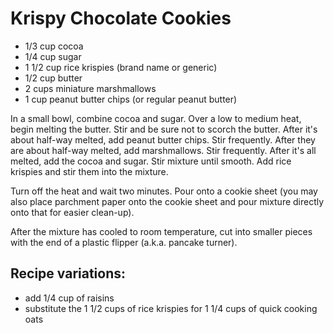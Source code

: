 Krispy Chocolate Cookies
===================

* 1/3 cup cocoa
* 1/4 cup sugar
* 1 1/2 cup rice krispies (brand name or generic)
* 1/2 cup butter
* 2 cups miniature marshmallows
* 1 cup peanut butter chips (or regular peanut butter)

In a small bowl, combine cocoa and sugar. Over a low to medium heat,
begin melting the butter. Stir and be sure not to scorch the butter.
After it's about half-way melted, add peanut butter chips. Stir
frequently. After they are about half-way melted, add marshmallows.
Stir frequently. After it's all melted, add the cocoa and sugar. Stir
mixture until smooth. Add rice krispies and stir them into the mixture.

Turn off the heat and wait two minutes. Pour onto a cookie sheet (you
may also place parchment paper onto the cookie sheet and pour mixture
directly onto that for easier clean-up).

After the mixture has cooled to room temperature, cut into smaller
pieces with the end of a plastic flipper (a.k.a. pancake turner).

## Recipe variations:

* add 1/4 cup of raisins
* substitute the 1 1/2 cups of rice krispies for 1 1/4 cups of quick cooking oats
